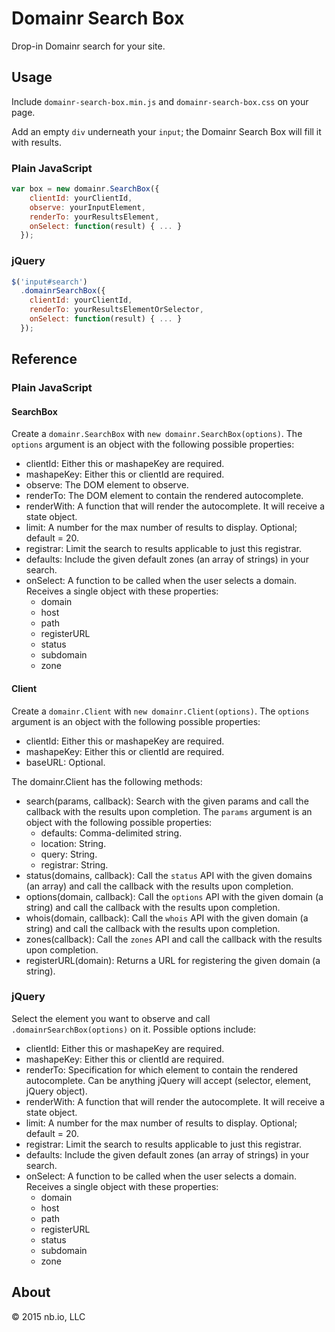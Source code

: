 # Domainr Search Box

Drop-in Domainr search for your site.

## Usage

Include `domainr-search-box.min.js` and `domainr-search-box.css` on your page.

Add an empty `div` underneath your `input`; the Domainr Search Box will fill it with results.

### Plain JavaScript

```javascript
var box = new domainr.SearchBox({
    clientId: yourClientId,
    observe: yourInputElement,
    renderTo: yourResultsElement,
    onSelect: function(result) { ... }
  });
```

### jQuery

```javascript
$('input#search')
  .domainrSearchBox({
    clientId: yourClientId,
    renderTo: yourResultsElementOrSelector,
    onSelect: function(result) { ... }
  });
```

## Reference

### Plain JavaScript

#### SearchBox

Create a `domainr.SearchBox` with `new domainr.SearchBox(options)`. The `options` argument is an object with the following possible properties:

* clientId: Either this or mashapeKey are required.
* mashapeKey: Either this or clientId are required.
* observe: The DOM element to observe.
* renderTo: The DOM element to contain the rendered autocomplete.
* renderWith: A function that will render the autocomplete. It will receive a state object.
* limit: A number for the max number of results to display. Optional; default = 20.
* registrar: Limit the search to results applicable to just this registrar.
* defaults: Include the given default zones (an array of strings) in your search.
* onSelect: A function to be called when the user selects a domain. Receives a single object with these properties:
  * domain
  * host
  * path
  * registerURL
  * status
  * subdomain
  * zone

#### Client

Create a `domainr.Client` with `new domainr.Client(options)`. The `options` argument is an object with the following possible properties:

* clientId: Either this or mashapeKey are required.
* mashapeKey: Either this or clientId are required.
* baseURL: Optional.

The domainr.Client has the following methods:

* search(params, callback): Search with the given params and call the callback with the results upon completion. The `params` argument is an object with the following possible properties:
  * defaults: Comma-delimited string.
  * location: String.
  * query: String.
  * registrar: String.
* status(domains, callback): Call the `status` API with the given domains (an array) and call the callback with the results upon completion.
* options(domain, callback): Call the `options` API with the given domain (a string) and call the callback with the results upon completion.
* whois(domain, callback): Call the `whois` API with the given domain (a string) and call the callback with the results upon completion.
* zones(callback): Call the `zones` API and call the callback with the results upon completion.
* registerURL(domain): Returns a URL for registering the given domain (a string).

### jQuery

Select the element you want to observe and call `.domainrSearchBox(options)` on it. Possible options include:

* clientId: Either this or mashapeKey are required.
* mashapeKey: Either this or clientId are required.
* renderTo: Specification for which element to contain the rendered autocomplete. Can be anything jQuery will accept (selector, element, jQuery object).
* renderWith: A function that will render the autocomplete. It will receive a state object.
* limit: A number for the max number of results to display. Optional; default = 20.
* registrar: Limit the search to results applicable to just this registrar.
* defaults: Include the given default zones (an array of strings) in your search.
* onSelect: A function to be called when the user selects a domain. Receives a single object with these properties:
  * domain
  * host
  * path
  * registerURL
  * status
  * subdomain
  * zone

## About

© 2015 nb.io, LLC
